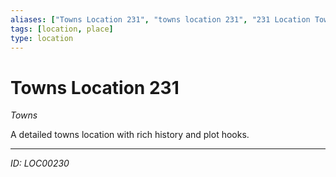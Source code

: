 ```yaml
---
aliases: ["Towns Location 231", "towns location 231", "231 Location Towns"]
tags: [location, place]
type: location
---
```


# Towns Location 231

*Towns*

A detailed towns location with rich history and plot hooks.

---
*ID: LOC00230*